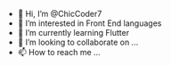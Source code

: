 - 👋 Hi, I’m @ChicCoder7
- 👀 I’m interested in Front End languages
- 🌱 I’m currently learning Flutter
- 💞️ I’m looking to collaborate on ...
- 📫 How to reach me ...

<!---
ChicCoder7/ChicCoder7 is a ✨ special ✨ repository because its `README.md` (this file) appears on your GitHub profile.
You can click the Preview link to take a look at your changes.
--->
